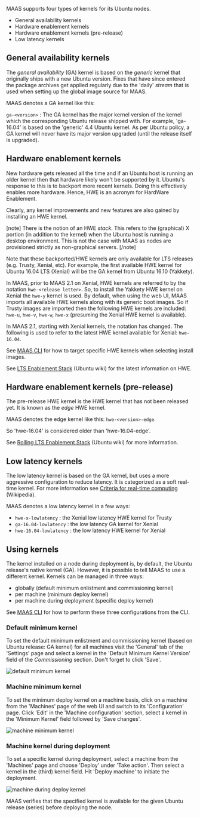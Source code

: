 <!--
Todo:
- Warning: Ubuntu codenames are used
-->
MAAS supports four types of kernels for its Ubuntu nodes.

-   General availability kernels
-   Hardware enablement kernels
-   Hardware enablement kernels (pre-release)
-   Low latency kernels

## General availability kernels

The *general availability* (GA) kernel is based on the *generic* kernel that originally ships with a new Ubuntu version. Fixes that have since entered the package archives get applied regularly due to the 'daily' *stream* that is used when setting up the global image source for MAAS.

MAAS denotes a GA kernel like this:

`ga-<version>` : The GA kernel has the major kernel version of the kernel which the corresponding Ubuntu release shipped with. For example, 'ga-16.04' is based on the 'generic' 4.4 Ubuntu kernel. As per Ubuntu policy, a GA kernel will never have its major version upgraded (until the release itself is upgraded).

## Hardware enablement kernels

New hardware gets released all the time and if an Ubuntu host is running an older kernel then that hardware likely won't be supported by it. Ubuntu's response to this is to backport more recent kernels. Doing this effectively enables more hardware. Hence, HWE is an acronym for HardWare Enablement.

Clearly, any kernel improvements and new features are also gained by installing an HWE kernel.

[note] There is the notion of an HWE *stack*. This refers to the (graphical) X portion (in addition to the kernel) when the Ubuntu host is running a desktop environment. This is not the case with MAAS as nodes are provisioned strictly as non-graphical servers. [/note]

Note that these backported/HWE kernels are only available for LTS releases (e.g. Trusty, Xenial, etc). For example, the first available HWE kernel for Ubuntu 16.04 LTS (Xenial) will be the GA kernel from Ubuntu 16.10 (Yakkety).

In MAAS, prior to MAAS 2.1 on Xenial, HWE kernels are referred to by the notation `hwe-<release letter>`. So, to install the Yakkety HWE kernel on Xenial the `hwe-y` kernel is used. By default, when using the web UI, MAAS imports all available HWE kernels along with its generic boot images. So if Trusty images are imported then the following HWE kernels are included: `hwe-u`, `hwe-v`, `hwe-w`, `hwe-x` (presuming the Xenial HWE kernel is available).

In MAAS 2.1, starting with Xenial kernels, the notation has changed. The following is used to refer to the latest HWE kernel available for Xenial: `hwe-16.04`.

See [MAAS CLI](manage-cli-images.md#hardware-enablement-(hwe)) for how to target specific HWE kernels when selecting install images.

See [LTS Enablement Stack](https://wiki.ubuntu.com/Kernel/LTSEnablementStack) (Ubuntu wiki) for the latest information on HWE.

## Hardware enablement kernels (pre-release)

The pre-release HWE kernel is the HWE kernel that has not been released yet. It is known as the *edge* HWE kernel.

MAAS denotes the edge kernel like this: `hwe-<version>-edge`.

So 'hwe-16.04' is considered older than 'hwe-16.04-edge'.

See [Rolling LTS Enablement Stack](https://wiki.ubuntu.com/Kernel/RollingLTSEnablementStack#hwe-16.04-edge) (Ubuntu wiki) for more information.

## Low latency kernels

The low latency kernel is based on the GA kernel, but uses a more aggressive configuration to reduce latency. It is categorized as a soft real-time kernel. For more information see [Criteria for real-time computing](https://en.wikipedia.org/wiki/Real-time_computing#Criteria_for_real-time_computing) (Wikipedia).

MAAS denotes a low latency kernel in a few ways:

-   `hwe-x-lowlatency` : the Xenial low latency HWE kernel for Trusty
-   `ga-16.04-lowlatency` : the low latency GA kernel for Xenial
-   `hwe-16.04-lowlatency` : the low latency HWE kernel for Xenial

## Using kernels

The kernel installed on a node during deployment is, by default, the Ubuntu release's native kernel (GA). However, it is possible to tell MAAS to use a different kernel. Kernels can be managed in three ways:

-   globally (default minimum enlistment and commissioning kernel)
-   per machine (minimum deploy kernel)
-   per machine during deployment (specific deploy kernel)

See [MAAS CLI](manage-cli-kernels.md#set-a-default-minimum-kernel-for-enlistment-and-commissioning) for how to perform these three configurations from the CLI.

### Default minimum kernel

To set the default minimum enlistment and commissioning kernel (based on Ubuntu release: GA kernel) for all machines visit the 'General' tab of the 'Settings' page and select a kernel in the 'Default Minimum Kernel Version' field of the *Commissioning* section. Don't forget to click 'Save'.

![default minimum kernel](../media/nodes-kernels__2.6-default-minimum-kernel.png)

### Machine minimum kernel

To set the minimum deploy kernel on a machine basis, click on a machine from the 'Machines' page of the web UI and switch to its 'Configuration' page. Click 'Edit' in the 'Machine configuration' section, select a kernel in the 'Minimum Kernel' field followed by 'Save changes'.

![machine minimum kernel](../media/nodes-kernels__2.6-machine-minimum-kernel.png)

### Machine kernel during deployment

To set a specific kernel during deployment, select a machine from the 'Machines' page and choose 'Deploy' under 'Take action'. Then select a kernel in the (third) kernel field. Hit 'Deploy machine' to initiate the deployment.

![machine during deploy kernel](../media/nodes-kernels__2.6-machine-during-deploy-kernel.png)

MAAS verifies that the specified kernel is available for the given Ubuntu release (series) before deploying the node.

<!-- LINKS -->

